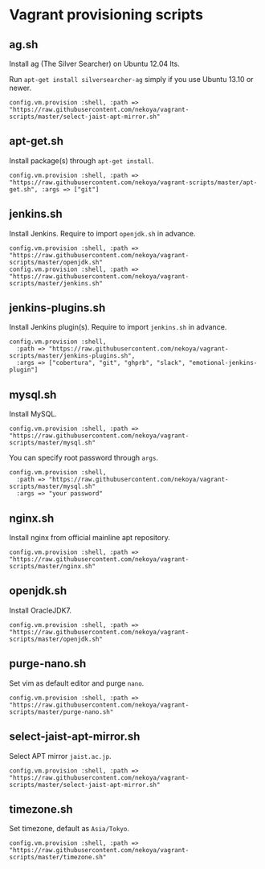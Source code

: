 # Vagrant provisioning scripts

## ag.sh

Install ag (The Silver Searcher) on Ubuntu 12.04 lts.

Run `apt-get install silversearcher-ag` simply if you use Ubuntu 13.10 or newer.

```
config.vm.provision :shell, :path => "https://raw.githubusercontent.com/nekoya/vagrant-scripts/master/select-jaist-apt-mirror.sh"
```

## apt-get.sh

Install package(s) through `apt-get install`.

```
config.vm.provision :shell, :path => "https://raw.githubusercontent.com/nekoya/vagrant-scripts/master/apt-get.sh", :args => ["git"]
```

## jenkins.sh

Install Jenkins. Require to import `openjdk.sh` in advance.

```
config.vm.provision :shell, :path => "https://raw.githubusercontent.com/nekoya/vagrant-scripts/master/openjdk.sh"
config.vm.provision :shell, :path => "https://raw.githubusercontent.com/nekoya/vagrant-scripts/master/jenkins.sh"
```

## jenkins-plugins.sh

Install Jenkins plugin(s). Require to import `jenkins.sh` in advance.

```
config.vm.provision :shell,
  :path => "https://raw.githubusercontent.com/nekoya/vagrant-scripts/master/jenkins-plugins.sh",
  :args => ["cobertura", "git", "ghprb", "slack", "emotional-jenkins-plugin"]
```

## mysql.sh

Install MySQL.

```
config.vm.provision :shell, :path => "https://raw.githubusercontent.com/nekoya/vagrant-scripts/master/mysql.sh"
```

You can specify root password through `args`.

```
config.vm.provision :shell,
  :path => "https://raw.githubusercontent.com/nekoya/vagrant-scripts/master/mysql.sh"
  :args => "your password"
```

## nginx.sh

Install nginx from official mainline apt repository.

```
config.vm.provision :shell, :path => "https://raw.githubusercontent.com/nekoya/vagrant-scripts/master/nginx.sh"
```

## openjdk.sh

Install OracleJDK7.

```
config.vm.provision :shell, :path => "https://raw.githubusercontent.com/nekoya/vagrant-scripts/master/openjdk.sh"
```

## purge-nano.sh

Set vim as default editor and purge `nano`.

```
config.vm.provision :shell, :path => "https://raw.githubusercontent.com/nekoya/vagrant-scripts/master/purge-nano.sh"
```

## select-jaist-apt-mirror.sh

Select APT mirror `jaist.ac.jp`.

```
config.vm.provision :shell, :path => "https://raw.githubusercontent.com/nekoya/vagrant-scripts/master/select-jaist-apt-mirror.sh"
```

## timezone.sh

Set timezone, default as `Asia/Tokyo`.

```
config.vm.provision :shell, :path => "https://raw.githubusercontent.com/nekoya/vagrant-scripts/master/timezone.sh"
```
